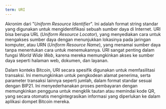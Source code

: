 ```yaml
---
term: URI
---
```


Akronim dari "*Uniform Resource Identifier*". Ini adalah format string standar yang digunakan untuk mengidentifikasi sebuah sumber daya di Internet. URI bisa berupa URL (*Uniform Resource Locator*), yang menyediakan cara untuk mengakses sumber daya dengan menunjukkan lokasinya pada jaringan komputer, atau URN (*Uniform Resource Name*), yang menamai sumber daya tanpa menentukan cara untuk menemukannya. URI sangat penting dalam fungsi *World Wide Web*, karena mereka memungkinkan akses ke sumber daya seperti halaman web, dokumen, dan layanan.

Dalam konteks Bitcoin, URI secara spesifik digunakan untuk memfasilitasi transaksi. Ini memungkinkan untuk pengkodean alamat penerima, serta parameter transaksi lainnya seperti jumlah, dalam format standar sesuai dengan BIP21. Ini menyederhanakan proses pembayaran dengan memungkinkan pengguna untuk mengklik tautan atau memindai kode QR, yang secara otomatis mengintegrasikan informasi yang diperlukan ke dalam aplikasi dompet Bitcoin mereka.
